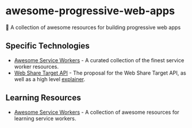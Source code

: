 # awesome-progressive-web-apps

:sunrise: A collection of awesome resources for building progressive web apps

## Specific Technologies

- [Awesome Service Workers](https://github.com/TalAter/awesome-service-workers) - A curated collection of the finest service worker resources.
- [Web Share Target API](https://github.com/WICG/web-share-target) - The proposal for the Web Share Target API, as well as a high level [explainer](https://github.com/WICG/web-share-target/blob/master/docs/explainer.md).

## Learning Resources

- [Awesome Service Workers](https://github.com/TalAter/awesome-service-workers) - A collection of awesome resources for learning service workers.
